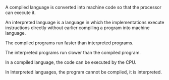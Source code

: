 A compiled language is converted into machine code so that the processor can execute it. 

An interpreted language is a language in which the implementations execute instructions directly without earlier compiling a program into machine language. 

The compiled programs run faster than interpreted programs.  

The interpreted programs run slower than the compiled program. 

In a compiled language, the code can be executed by the CPU.  

In Interpreted languages, the program cannot be compiled, it is interpreted.